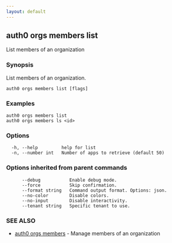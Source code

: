 ```yaml
---
layout: default
---
```

## auth0 orgs members list

List members of an organization

### Synopsis

List members of an organization.

```
auth0 orgs members list [flags]
```

### Examples

```
auth0 orgs members list
auth0 orgs members ls <id>
```

### Options

```
  -h, --help         help for list
  -n, --number int   Number of apps to retrieve (default 50)
```

### Options inherited from parent commands

```
      --debug           Enable debug mode.
      --force           Skip confirmation.
      --format string   Command output format. Options: json.
      --no-color        Disable colors.
      --no-input        Disable interactivity.
      --tenant string   Specific tenant to use.
```

### SEE ALSO

* [auth0 orgs members](auth0_orgs_members.md)	 - Manage members of an organization

